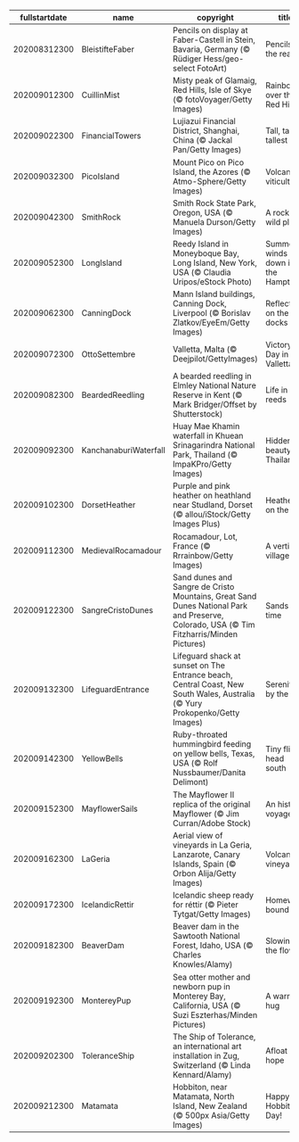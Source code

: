 |fullstartdate|name|copyright|title|image|
|--|--|--|--|--|
202008312300|BleistifteFaber|Pencils on display at Faber-Castell in Stein, Bavaria, Germany (© Rüdiger Hess/geo-select FotoArt)|Pencils at the ready!|![](/en-GB/2020/09/202008312300BleistifteFaber.jpg)|
202009012300|CuillinMist|Misty peak of Glamaig, Red Hills, Isle of Skye (© fotoVoyager/Getty Images)|Rainbow over the Red Hills|![](/en-GB/2020/09/202009012300CuillinMist.jpg)|
202009022300|FinancialTowers|Lujiazui Financial District, Shanghai, China (© Jackal Pan/Getty Images)|Tall, taller, tallest|![](/en-GB/2020/09/202009022300FinancialTowers.jpg)|
202009032300|PicoIsland|Mount Pico on Pico Island, the Azores (© Atmo-Sphere/Getty Images)|Volcanic viticulture|![](/en-GB/2020/09/202009032300PicoIsland.jpg)|
202009042300|SmithRock|Smith Rock State Park, Oregon, USA (© Manuela Durson/Getty Images)|A rock in a wild place|![](/en-GB/2020/09/202009042300SmithRock.jpg)|
202009052300|LongIsland|Reedy Island in Moneyboque Bay, Long Island, New York, USA (© Claudia Uripos/eStock Photo)|Summer winds down in the Hamptons|![](/en-GB/2020/09/202009052300LongIsland.jpg)|
202009062300|CanningDock|Mann Island buildings, Canning Dock, Liverpool (© Borislav Zlatkov/EyeEm/Getty Images)|Reflecting on the docks|![](/en-GB/2020/09/202009062300CanningDock.jpg)|
202009072300|OttoSettembre|Valletta, Malta (© Deejpilot/GettyImages)|Victory Day in Valletta|![](/en-GB/2020/09/202009072300OttoSettembre.jpg)|
202009082300|BeardedReedling|A bearded reedling in Elmley National Nature Reserve in Kent (© Mark Bridger/Offset by Shutterstock)|Life in the reeds|![](/en-GB/2020/09/202009082300BeardedReedling.jpg)|
202009092300|KanchanaburiWaterfall|Huay Mae Khamin waterfall in Khuean Srinagarindra National Park, Thailand (© ImpaKPro/Getty Images)|Hidden beauty in Thailand|![](/en-GB/2020/09/202009092300KanchanaburiWaterfall.jpg)|
202009102300|DorsetHeather|Purple and pink heather on heathland near Studland, Dorset (© allou/iStock/Getty Images Plus)|Heather on the hills|![](/en-GB/2020/09/202009102300DorsetHeather.jpg)|
202009112300|MedievalRocamadour|Rocamadour, Lot, France (© Rrrainbow/Getty Images)|A vertical village|![](/en-GB/2020/09/202009112300MedievalRocamadour.jpg)|
202009122300|SangreCristoDunes|Sand dunes and Sangre de Cristo Mountains, Great Sand Dunes National Park and Preserve, Colorado, USA (© Tim Fitzharris/Minden Pictures)|Sands of time|![](/en-GB/2020/09/202009122300SangreCristoDunes.jpg)|
202009132300|LifeguardEntrance|Lifeguard shack at sunset on The Entrance beach, Central Coast, New South Wales, Australia (© Yury Prokopenko/Getty Images)|Serenity by the sea|![](/en-GB/2020/09/202009132300LifeguardEntrance.jpg)|
202009142300|YellowBells|Ruby-throated hummingbird feeding on yellow bells, Texas, USA (© Rolf Nussbaumer/Danita Delimont)|Tiny fliers head south|![](/en-GB/2020/09/202009142300YellowBells.jpg)|
202009152300|MayflowerSails|The Mayflower II replica of the original Mayflower (© Jim Curran/Adobe Stock)|An historic voyage|![](/en-GB/2020/09/202009152300MayflowerSails.jpg)|
202009162300|LaGeria|Aerial view of vineyards in La Geria, Lanzarote, Canary Islands, Spain (© Orbon Alija/Getty Images)|Volcanic vineyards|![](/en-GB/2020/09/202009162300LaGeria.jpg)|
202009172300|IcelandicRettir|Icelandic sheep ready for réttir (© Pieter Tytgat/Getty Images)|Homeward bound|![](/en-GB/2020/09/202009172300IcelandicRettir.jpg)|
202009182300|BeaverDam|Beaver dam in the Sawtooth National Forest, Idaho, USA (© Charles Knowles/Alamy)|Slowing the flow|![](/en-GB/2020/09/202009182300BeaverDam.jpg)|
202009192300|MontereyPup|Sea otter mother and newborn pup in Monterey Bay, California, USA (© Suzi Eszterhas/Minden Pictures)|A warm hug|![](/en-GB/2020/09/202009192300MontereyPup.jpg)|
202009202300|ToleranceShip|The Ship of Tolerance, an international art installation in Zug, Switzerland (© Linda Kennard/Alamy)|Afloat with hope|![](/en-GB/2020/09/202009202300ToleranceShip.jpg)|
202009212300|Matamata|Hobbiton, near Matamata, North Island, New Zealand (© 500px Asia/Getty Images)|Happy Hobbit Day!|![](/en-GB/2020/09/202009212300Matamata.jpg)|
